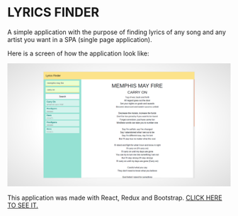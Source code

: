 # LYRICS FINDER  
A simple application with the purpose of finding lyrics of any song and any artist you want in a SPA (single page application).

Here is a screen of how the application look like:

![screen](/public/screen.png "Screen of the application")

This application was made with React, Redux and Bootstrap. [CLICK HERE TO SEE IT.](https://morenodaryl.github.io/lyricsfinder)
